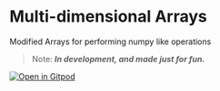 # Multi-dimensional Arrays
Modified Arrays for performing numpy like operations

> Note: ***In development, and made just for fun.***

[![Open in Gitpod](https://gitpod.io/button/open-in-gitpod.svg)](https://gitpod.io/#https://github.com/toastedbreadandomelette/modified_array)
